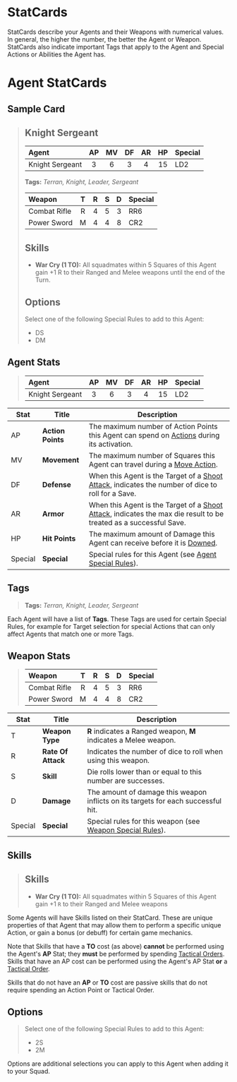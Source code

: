 # StatCards

StatCards describe your Agents and their Weapons with numerical values. In general, the higher the number, the better the Agent or Weapon.  
StatCards also indicate important Tags that apply to the Agent and Special Actions or Abilities the Agent has.

# Agent StatCards

## Sample Card

> ## Knight Sergeant
> 
> |Agent|AP|MV|DF|AR|HP|Special|
> |:---------------|:----:|:----:|:----:|:----:|:----:|:----|
> |Knight Sergeant|3|6|3|4|15|LD2|
> 
> **Tags:** *Terran, Knight, Leader, Sergeant*
> 
> |Weapon|T|R|S|D|Special|
> |:---------------|:----:|:----:|:----:|:----:|:----|
> |Combat Rifle|R|4|5|3|RR6|
> |Power Sword|M|4|4|8|CR2|
> 
> ## Skills
> 
> * **War Cry (1 TO):** All squadmates within 5 Squares of this Agent gain +1 R to their Ranged and Melee weapons until the end of the Turn.
> 
> ## Options
> 
> Select one of the following Special Rules to add to this Agent:
> * DS
> * DM

## Agent Stats 

> |Agent|AP|MV|DF|AR|HP|Special|
> |:---------------|:----:|:----:|:----:|:----:|:----:|:----|
> |Knight Sergeant|3|6|3|4|15|LD2|

|Stat|Title|Description|
|----|----|----|
|AP|**Action Points**|The maximum number of Action Points this Agent can spend on [Actions](../3.Actions/1.Actions.md) during its activation.|
|MV|**Movement**|The maximum number of Squares this Agent can travel during a [Move Action](../3.Actions/2.Movement.md).|
|DF|**Defense**|When this Agent is the Target of a [Shoot Attack](../3.Actions/3.Shoot.md), indicates the number of dice to roll for a Save.|
|AR|**Armor**|When this Agent is the Target of a [Shoot Attack](../3.Actions/3.Shoot.md), indicates the max die result to be treated as a successful Save.|
|HP|**Hit Points**|The maximum amount of Damage this Agent can receive before it is [Downed](../1.Introduction/4.Damage.md).|
|Special|**Special**|Special rules for this Agent (see [Agent Special Rules](./3.SpecialRules.md#agent-special-rules)).|

## Tags

> **Tags:** *Terran, Knight, Leader, Sergeant*

Each Agent will have a list of **Tags**. These Tags are used for certain Special Rules, for example for Target selection for special Actions that can only affect Agents that match one or more Tags.

## Weapon Stats

> |Weapon|T|R|S|D|Special|
> |:---------------|:----:|:----:|:----:|:----:|:----|
> |Combat Rifle|R|4|5|3|RR6|
> |Power Sword|M|4|4|8|CR2|

|Stat|Title|Description|
|----|----|----|
|T|**Weapon Type**|**R** indicates a Ranged weapon, **M** indicates a Melee weapon.|
|R|**Rate Of Attack**|Indicates the number of dice to roll when using this weapon.|
|S|**Skill**|Die rolls lower than or equal to this number are successes.|
|D|**Damage**|The amount of damage this weapon inflicts on its targets for each successful hit.|
|Special|**Special**|Special rules for this weapon (see [Weapon Special Rules](./3.SpecialRules.md#weapon-special-rules)).|

## Skills

> ## Skills
> 
> * **War Cry (1 TO):** All squadmates within 5 Squares of this Agent gain +1 `R` to their Ranged and Melee weapons

Some Agents will have Skills listed on their StatCard. These are unique properties of that Agent that may allow them to perform a specific unique Action, or gain a bonus (or debuff) for certain game mechanics.

Note that Skills that have a **TO** cost (as above) **cannot** be performed using the Agent's **AP** Stat; they **must** be performed by spending [Tactical Orders](../1.Introduction/2.Basics.md#tactical-orders).  
Skills that have an AP cost can be performed using the Agent's AP Stat **or** a [Tactical Order](../1.Introduction/2.Basics.md#tactical-orders).

Skills that do not have an **AP** or **TO** cost are passive skills that do not require spending an Action Point or Tactical Order.

## Options

> Select one of the following Special Rules to add to this Agent:
> * 2S
> * 2M

Options are additional selections you can apply to this Agent when adding it to your Squad.